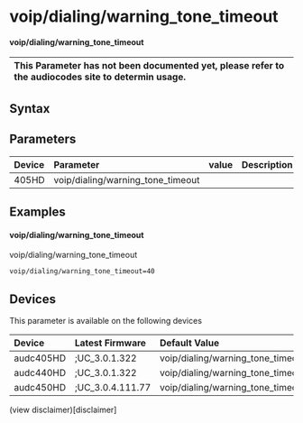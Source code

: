 ﻿---
description: voip/dialing/warning_tone_timeout
search: false
---

# voip/dialing/warning_tone_timeout

#### voip/dialing/warning_tone_timeout


| This Parameter has not been documented yet, please refer to the audiocodes site to determin usage.  | 
| :--- |

## Syntax

## Parameters
|Device|Parameter|value|Description|
|:---|:---|:---|:---|
| 405HD | voip/dialing/warning_tone_timeout |  |  |

## Examples
#### voip/dialing/warning_tone_timeout

voip/dialing/warning_tone_timeout

```
voip/dialing/warning_tone_timeout=40
```

## Devices
This parameter is available on the following devices

| Device | Latest Firmware | Default Value |
|:---|:---|:---|
| audc405HD | ;UC_3.0.1.322 | voip/dialing/warning_tone_timeout=40 
| audc440HD | ;UC_3.0.1.322 | voip/dialing/warning_tone_timeout=40 
| audc450HD | ;UC_3.0.4.111.77 | voip/dialing/warning_tone_timeout=40 

(view disclaimer)[disclaimer]
